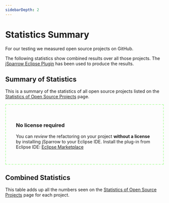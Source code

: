 ```yaml
---
sidebarDepth: 2
---
```


# Statistics Summary

For our testing we measured open source projects on GitHub.

The following statistics show combined results over all those projects. The [jSparrow Eclipse Plugin](/eclipse/getting-started.html) has been used to produce the results.

<h2>Summary of Statistics</h2>

This is a summary of the statistics of all open source projects listed on the [Statistics of Open Source Projects](/statistics/statistics.html) page. 

<statistics-summary />


<div style="border: 2px dashed rgb(189 255 176);padding: 2rem;margin:1rem 0;">

### No license required
You can *review* the refactoring on your project **without a license** by installing jSparrow to your Eclipse IDE.
Install the plug-in from Eclipse IDE: [Eclipse Marketplace](https://marketplace.eclipse.org/content/jsparrow)

</div>

<h2>Combined Statistics</h2>

This table adds up all the numbers seen on the [Statistics of Open Source Projects](/statistics/statistics.html) page for each project. 

<statistics-summary-all />

